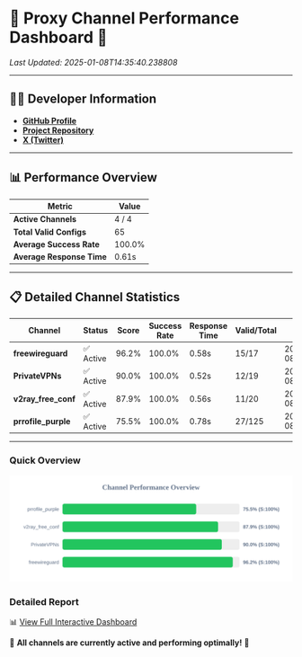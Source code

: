 # 🌟 Proxy Channel Performance Dashboard 🌟

_Last Updated: 2025-01-08T14:35:40.238808_

---

## 👩‍💻 Developer Information

- **[GitHub Profile](https://github.com/4n0nymou3)**  
- **[Project Repository](https://github.com/4n0nymou3/multi-proxy-config-fetcher)**  
- **[X (Twitter)](https://x.com/4n0nymou3)**  

---

## 📊 Performance Overview

| Metric                | Value       |
|-----------------------|-------------|
| **Active Channels**   | 4 / 4       |
| **Total Valid Configs** | 65          |
| **Average Success Rate** | 100.0%      |
| **Average Response Time** | 0.61s       |

---

## 📋 Detailed Channel Statistics

| Channel          | Status     | Score  | Success Rate | Response Time | Valid/Total | Last Success               |
|------------------|------------|--------|--------------|---------------|-------------|----------------------------|
| **freewireguard**  | ✅ Active  | 96.2%  | 100.0% | 0.58s         | 15/17       | 2025-01-08T14:35:40.237049 |
| **PrivateVPNs**  | ✅ Active  | 90.0%  | 100.0% | 0.52s         | 12/19       | 2025-01-08T14:35:39.624917 |
| **v2ray_free_conf**  | ✅ Active  | 87.9%  | 100.0% | 0.56s         | 11/20       | 2025-01-08T14:35:39.070552 |
| **prrofile_purple**  | ✅ Active  | 75.5%  | 100.0% | 0.78s         | 27/125       | 2025-01-08T14:35:38.444665 |

---

### Quick Overview
<div align="center">
  <a href="https://raw.githubusercontent.com/nullluser/NullRepo/refs/heads/main/assets/channel_stats_chart.svg">
    <img src="https://raw.githubusercontent.com/nullluser/NullRepo/refs/heads/main/assets/channel_stats_chart.svg" alt="Source Performance Statistics" width="800">
  </a>
</div>

### Detailed Report
📊 [View Full Interactive Dashboard](https://htmlpreview.github.io/?https://github.com/nullluser/NullRepo/blob/main/assets/performance_report.html)

🎉 **All channels are currently active and performing optimally!** 🎉
